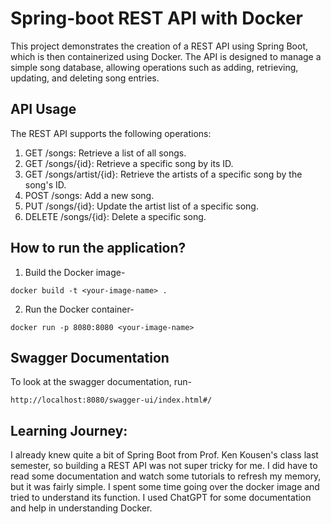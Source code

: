 # Spring-boot REST API with Docker
This project demonstrates the creation of a REST API using Spring Boot, which is then containerized using Docker. The API is designed to manage a simple song database, allowing operations such as adding, retrieving, updating, and deleting song entries.

## API Usage

The REST API supports the following operations:

1. GET /songs: Retrieve a list of all songs.
2. GET /songs/{id}: Retrieve a specific song by its ID.
3. GET /songs/artist/{id}: Retrieve the artists of a specific song by the song's ID.
4. POST /songs: Add a new song.
5. PUT /songs/{id}: Update the artist list of a specific song.
6. DELETE /songs/{id}: Delete a specific song.

## How to run the application?
1. Build the Docker image-
```
docker build -t <your-image-name> .
````
2. Run the Docker container-
```
docker run -p 8080:8080 <your-image-name>
```

## Swagger Documentation

To look at the swagger documentation, run-
```
http://localhost:8080/swagger-ui/index.html#/
```

## Learning Journey:
I already knew quite a bit of Spring Boot from Prof. Ken Kousen's class last semester, so building a REST API was not super tricky for me. I did have to read some documentation and watch some tutorials to refresh my memory, but it was fairly simple. I spent some time going over the docker image and tried to understand its function. I used ChatGPT for some documentation and help in understanding Docker.


